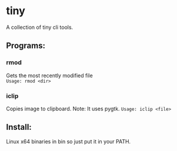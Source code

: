 tiny
====

A collection of tiny cli tools.

## Programs:

### rmod
Gets the most recently modified file<br>
`Usage: rmod <dir>`

### iclip
Copies image to clipboard. Note: It uses pygtk.
`Usage: iclip <file>`

## Install:
Linux x64 binaries in bin so just put it in your PATH.
